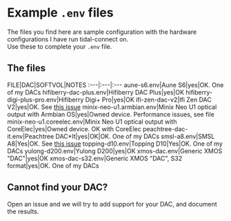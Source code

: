 # Example `.env` files

The files you find here are sample configuration with the hardware configurations I have run tidal-connect on.  
Use these to complete your `.env` file.  

## The files

FILE|DAC|SOFTVOL|NOTES
:---|:---|:---
aune-s6.env|Aune S6|yes|OK. One of my DACs
hifiberry-dac-plus.env|Hifiberry DAC Plus|yes|OK
hifiberry-digi-plus-pro.env|Hifiberry Digi+ Pro|yes|OK
ifi-zen-dac-v2|Ifi Zen DAC V2|yes|OK. See [this issue](https://github.com/GioF71/tidal-connect/issues/136)
minix-neo-u1.armbian.env|Minix Neo U1 optical output with Armbian OS|yes|Owned device. Performance issues, see file
minix-neo-u1.coreelec.env|Minix Neo U1 optical output with CoreElec|yes|Owned device. OK with CoreElec
peachtree-dac-it.env|Peachtree DAC*It|yes|OK|OK. One of my DACs
smsl-a8.env|SMSL A8|Yes|OK. See [this issue](https://github.com/GioF71/tidal-connect/issues/103)
topping-d10.env|Topping D10|Yes|OK. One of my DACs
yulong-d200.env|Yulong D200|yes|OK
xmos-dac.env|Generic XMOS "DAC"|yes|OK
xmos-dac-s32.env|Generic XMOS "DAC", S32 format|yes|OK. One of my DACs

## Cannot find your DAC?

Open an issue and we will try to add support for your DAC, and document the results.
